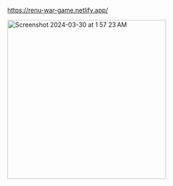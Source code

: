 https://renu-war-game.netlify.app/

<img width="361" alt="Screenshot 2024-03-30 at 1 57 23 AM" src="https://github.com/RevadiSundaram/Scrimba_Projects/assets/47391816/a248824f-ce0c-4f13-aa4f-87833899ed4a">

